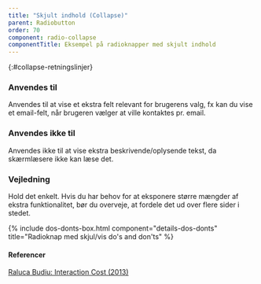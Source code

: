 ```yaml
---
title: "Skjult indhold (Collapse)"
parent: Radiobutton
order: 70
component: radio-collapse
componentTitle: Eksempel på radioknapper med skjult indhold
---
```


{:#collapse-retningslinjer}
### Anvendes til

Anvendes til at vise et ekstra felt relevant for brugerens valg, fx kan du vise et email-felt, når brugeren vælger at ville kontaktes pr. email.

### Anvendes ikke til

Anvendes ikke til at vise ekstra beskrivende/oplysende tekst, da skærmlæsere ikke kan læse det.

### Vejledning                

Hold det enkelt. Hvis du har behov for at eksponere større mængder af ekstra funktionalitet, bør du overveje, at fordele det ud over flere sider i stedet.

{% include dos-donts-box.html component="details-dos-donts" title="Radioknap med skjul/vis do's and don'ts" %}

#### Referencer
<a href="https://www.nngroup.com/articles/interaction-cost-definition/" class="icon-link">Raluca Budiu: Interaction Cost (2013)<svg class="icon-svg" focusable="false" aria-hidden="true"><use xlink:href="#open-in-new"></use></svg></a>